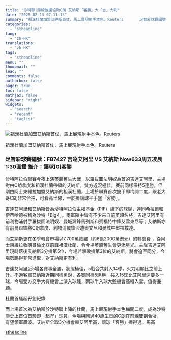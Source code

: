 ```yaml
---
title: "沙特聯│鋒線強援協助C朗 艾納斯「客勝」大「吉」大利"
date: "2025-02-13 07:11:13"
summary: "祖漢杜蘭加盟艾納斯首仗，馬上展現射手本色。Reuters       足智彩球賽編號：FB7..."
categories:
  - "stheadline"
lang:
  - "zh-HK"
translations:
  - "zh-HK"
tags:
  - "stheadline"
menu: ""
thumbnail: ""
lead: ""
comments: false
authorbox: false
pager: true
toc: false
mathjax: false
sidebar: "right"
widgets:
  - "search"
  - "recent"
  - "taglist"
---
```


![祖漢杜蘭加盟艾納斯首仗，馬上展現射手本色。Reuters](https://image.stheadline.com/f/680p0/0x0/100/none/b81933b977bab33b6cfcb7147e05c34f/stheadline/inewsmedia/20250212/_2025021219241247828.jpg)

祖漢杜蘭加盟艾納斯首仗，馬上展現射手本色。Reuters




### 足智彩球賽編號：FB7427 吉達艾阿里 VS 艾納斯 Now633周五凌晨1:30直播 推介：讓球[0]客勝

沙特阿拉伯聯賽今夜上演英超舊生大戰，以羅拔圖法明奴為首的吉達艾阿里，主場對由C朗拿度和祖漢杜蘭帶領的艾納斯。雙方近況極佳，賽前同樣保持5連勝，但剛由阿士東維拉加盟艾納斯的祖漢杜蘭，上場於聯賽首次披甲即梅開二度，跟老大哥C朗非常合拍，可看高半線，一於捧讓球平手盤「客勝」。

吉達艾阿里和艾納斯皆為沙特阿拉伯主權基金（PIF）旗下的球隊，連同希拉爾和伊蒂哈德被稱為沙特「Big4」。兩軍陣中皆有不少來自前英超名將，吉達艾阿里有前利物浦射手羅拔圖法明奴、曼城翼鋒馬列斯和賓福特中鋒艾雲東尼等；艾納斯亦有前曼聯鋒將C朗拿度、利物浦翼鋒沙迪奧文尼和曼城中堅拉樸達。

而艾納斯更在冬季轉會市場以7,700萬歐羅（約6億2000萬港元）的轉會費 ，從阿士東維拉收購哥倫比亞前鋒祖漢杜蘭，令今場英超舊生會更添星光。主隊吉達艾阿里現時落後艾納斯3分排第5位，今場若擊敗排第3位的艾納斯，將會追至同分，今場勢踢得非常進取，對艾納斯更有利。

吉達艾阿里近5場各賽事全勝，狀態極佳，5戰合共射入14球，火力明顯比之前上升。不過客軍艾納斯近期同樣勇銳，各賽同樣5連勝，共入15球比艾阿里還要多一球，今場雙方交手大有機會上演入球騷，兩球半入球大盤機會高唱入雲，值得兼顧。

杜蘭首騷起孖創紀錄

而上場首次為艾納斯於沙特聯上陣的杜蘭，馬上展現射手本色梅開二度，成為沙特聯史上首位首騷即「起孖」球員，今場與剛過40歲生日的C朗在前線雙劍合璧，有望領軍贏波。艾納斯全取3分機會較艾阿里高，讓球「客勝」捧得過。馬高

[stheadline](https://std.stheadline.com/realtime/article/2052411/即時-體育-沙特聯│鋒線強援協助C朗-艾納斯-客勝-大-吉-大利)
